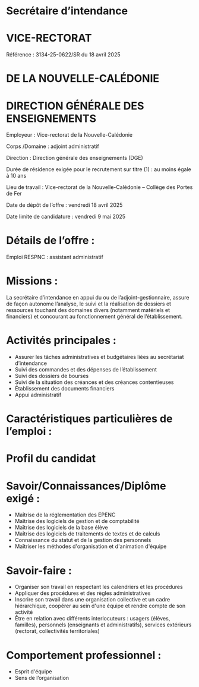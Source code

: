 # Secrétaire d’intendance

# VICE-RECTORAT

Référence : 3134-25-0622/SR du 18 avril 2025

# DE LA NOUVELLE-CALÉDONIE

# DIRECTION GÉNÉRALE DES ENSEIGNEMENTS

Employeur : Vice-rectorat de la Nouvelle-Calédonie

Corps /Domaine : adjoint administratif

Direction  : Direction générale des enseignements (DGE)

Durée de résidence exigée pour le recrutement sur titre (1) : au moins égale à 10 ans

Lieu de travail : Vice-rectorat de la Nouvelle-Calédonie – Collège des Portes de Fer

Date de dépôt de l’offre : vendredi 18 avril 2025

Date limite de candidature : vendredi 9 mai 2025

# Détails de l’offre :

Emploi RESPNC : assistant administratif

# Missions :

La secrétaire d’intendance en appui du ou de l’adjoint-gestionnaire, assure de façon autonome l’analyse, le suivi et la réalisation de dossiers et ressources touchant des domaines divers (notamment matériels et financiers) et concourant au fonctionnement général de l’établissement.

# Activités principales :

- Assurer les tâches administratives et budgétaires liées au secrétariat d’intendance
- Suivi des commandes et des dépenses de l’établissement
- Suivi des dossiers de bourses
- Suivi de la situation des créances et des créances contentieuses
- Établissement des documents financiers
- Appui administratif

# Caractéristiques particulières de l’emploi :

# Profil du candidat

# Savoir/Connaissances/Diplôme exigé :

- Maîtrise de la réglementation des EPENC
- Maîtrise des logiciels de gestion et de comptabilité
- Maîtrise des logiciels de la base élève
- Maîtrise des logiciels de traitements de textes et de calculs
- Connaissance du statut et de la gestion des personnels
- Maîtriser les méthodes d'organisation et d'animation d'équipe

# Savoir-faire :

- Organiser son travail en respectant les calendriers et les procédures
- Appliquer des procédures et des règles administratives
- Inscrire son travail dans une organisation collective et un cadre hiérarchique, coopérer au sein d'une équipe et rendre compte de son activité
- Être en relation avec différents interlocuteurs : usagers (élèves, familles), personnels (enseignants et administratifs), services extérieurs (rectorat, collectivités territoriales)

# Comportement professionnel :

- Esprit d'équipe
- Sens de l’organisation
